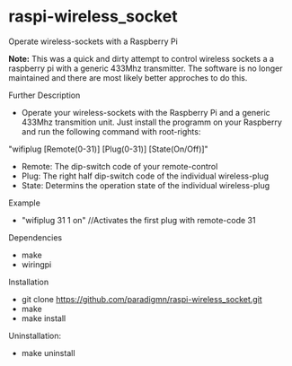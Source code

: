 # raspi-wireless_socket
Operate wireless-sockets with a Raspberry Pi

**Note:** This was a quick and dirty attempt to control wireless sockets a a raspberry pi with a generic 433Mhz transmitter. The software is no longer maintained and there are most likely better approches to do this.

Further Description
  - Operate your wireless-sockets with the Raspberry Pi and a generic 433Mhz transmition unit.
  Just install the programm on your Raspberry and run the following command with root-rights:
  
  "wifiplug [Remote(0-31)] [Plug(0-31)] [State(On/Off)]"
  
  - Remote: The dip-switch code of your remote-control
  - Plug: The right half dip-switch code of the individual wireless-plug
  - State: Determins the operation state of the individual wireless-plug
  
Example
  - "wifiplug 31 1 on" //Activates the first plug with remote-code 31

Dependencies
  - make
  - wiringpi

Installation
  - git clone https://github.com/paradigmn/raspi-wireless_socket.git
  - make
  - make install

Uninstallation:
  - make uninstall
